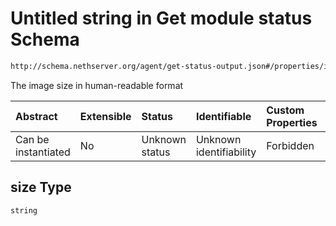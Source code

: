 # Untitled string in Get module status Schema

```txt
http://schema.nethserver.org/agent/get-status-output.json#/properties/images/items/properties/size
```

The image size in human-readable format

| Abstract            | Extensible | Status         | Identifiable            | Custom Properties | Additional Properties | Access Restrictions | Defined In                                                                     |
| :------------------ | :--------- | :------------- | :---------------------- | :---------------- | :-------------------- | :------------------ | :----------------------------------------------------------------------------- |
| Can be instantiated | No         | Unknown status | Unknown identifiability | Forbidden         | Allowed               | none                | [get-status-output.json*](agent/get-status-output.json "open original schema") |

## size Type

`string`
